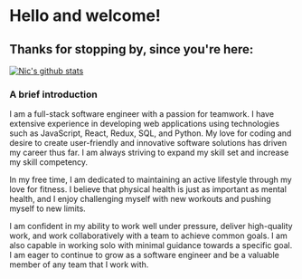 # Hello and welcome!

## Thanks for stopping by, since you're here:

[![Nic's github stats](https://github-readme-stats.vercel.app/api?username=nicisherenow&theme=blue-green)](https://github.com/nicisherenow/)

### A brief introduction
I am a full-stack software engineer with a passion for teamwork. I have extensive experience in developing web applications using technologies such as JavaScript, React, Redux, SQL, and Python. My love for coding and desire to create user-friendly and innovative software solutions has driven my career thus far. I am always striving to expand my skill set and increase my skill competency.

In my free time, I am dedicated to maintaining an active lifestyle through my love for fitness. I believe that physical health is just as important as mental health, and I enjoy challenging myself with new workouts and pushing myself to new limits.

I am confident in my ability to work well under pressure, deliver high-quality work, and work collaboratively with a team to achieve common goals. I am also capable in working solo with minimal guidance towards a specific goal. I am eager to continue to grow as a software engineer and be a valuable member of any team that I work with.

<!--
**nicisherenow/nicisherenow** is a ✨ _special_ ✨ repository because its `README.md` (this file) appears on your GitHub profile.

Here are some ideas to get you started:

- 🔭 I’m currently working on ...
- 🌱 I’m currently learning ...
- 👯 I’m looking to collaborate on ...
- 🤔 I’m looking for help with ...
- 💬 Ask me about ...
- 📫 How to reach me: ...
- 😄 Pronouns: ...
- ⚡ Fun fact: ...
-->
